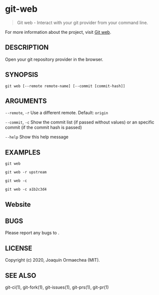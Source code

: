 # git-web

> Git web - Interact with your git provider from your command line.

For more information about the project, visit [Git web](https://github.com/jormaechea/git-web).

## DESCRIPTION

Open your git repository provider in the browser.

## SYNOPSIS

`git web [--remote remote-name] [--commit [commit-hash]]`

## ARGUMENTS

`--remote`, `-r`
	Use a different remote. Default: `origin`

`--commit`, `-c`
	Show the commit list (if passed without values) or an specific commit (if the commit hash is passed)

`--help`
	Show this help message

## EXAMPLES

`git web`

`git web -r upstream`

`git web -c`

`git web -c a1b2c3d4`

## Website

[](https://github.com/jormaechea/git-web)

## BUGS

Please report any bugs to [](https://github.com/jormaechea/git-web/issues).

## LICENSE

Copyright (c) 2020, Joaquín Ormaechea (MIT).

## SEE ALSO

git-ci(1), git-fork(1), git-issues(1), git-prs(1), git-pr(1)
